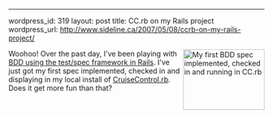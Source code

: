 --- 
wordpress_id: 319
layout: post
title: CC.rb on my Rails project
wordpress_url: http://www.sideline.ca/2007/05/08/ccrb-on-my-rails-project/

<p><img src="http://www.sideline.ca/images/articles/cruise_control_rb.png" alt="My first BDD spec implemented, checked in and running in CC.rb" height="120" width="160" align="right" hwidth="10" vwidth="10"></a>
	Woohoo!  Over the past day, I've been playing with <a href="http://errtheblog.com/post/4268" title="err.the_blog.find_by_title('Be Dee Dee and Me')">BDD using the test/spec framework in Rails</a>.  I've just got my first spec implemented, checked in and displaying in my local install of <a href="http://cruisecontrolrb.thoughtworks.com/" title="CruiseControl.rb">CruiseControl.rb</a>.  Does it get more fun than that?</p>

<br clear="right">
